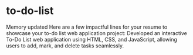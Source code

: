 # to-do-list
 Memory updated Here are a few impactful lines for your resume to showcase your to-do list web application project:  Developed an interactive To-Do List web application using HTML, CSS, and JavaScript, allowing users to add, mark, and delete tasks seamlessly. 
